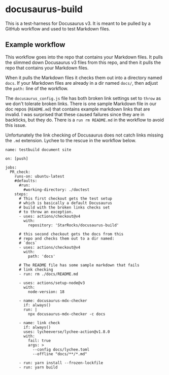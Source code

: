 # docusaurus-build

This is a test-harness for Docusaurus v3. It is meant to be pulled by a GitHub
workflow and used to test Markdown files.

## Example workflow

This workflow goes into the repo that contains your Markdown files. It pulls the slimmed down Docusaurus v3 files from this repo, and then it pulls the repo that contains your Markdown files.

When it pulls the Markdown files it checks them out into a directory named `docs`. If your Markdown files are already in a dir named `docs/`, then adjust the `path:` line of the workflow.

The `docusaurus_config.js` file has both broken link settings set to `throw` as we don't tolerate broken links. There is one sample Markdown file in our doc repos (`README.md`) that contains example markdown links that are invalid. I was surprised that these caused failures since they are in backticks, but they do. There is a `run rm README.md` in the workflow to avoid this issue.

Unfortunately the link checking of Docusaurus does not catch links missing the `.md` extension. Lychee to the rescue in the workflow below.

```
name: testbuild document site

on: [push]

jobs:
  PR_check:
    runs-on: ubuntu-latest
    #defaults:
      #run:
        #working-directory: ./doctest
    steps:
      # This first checkout gets the test setup
      # which is basically a default Docusaurus
      # build with the broken links checks set
      # to throw an exception.
      - uses: actions/checkout@v4
        with:
          repository: 'StarRocks/docusaurus-build'

      # this second checkout gets the docs from this
      # repo and checks them out to a dir named:
      # `docs`
      - uses: actions/checkout@v4
        with:
          path: 'docs'

      # The README file has some sample markdown that fails
      # link checking
      - run: rm ./docs/README.md

      - uses: actions/setup-node@v3
        with:
          node-version: 18

      - name: docusaurus-mdx-checker
        if: always()
        run: |
          npx docusaurus-mdx-checker -c docs

      - name: link check
        if: always()
        uses: lycheeverse/lychee-action@v1.8.0
        with:
          fail: true
          args: >
            --config docs/lychee.toml
            --offline "docs/**/*.md"

      - run: yarn install --frozen-lockfile
      - run: yarn build
```

